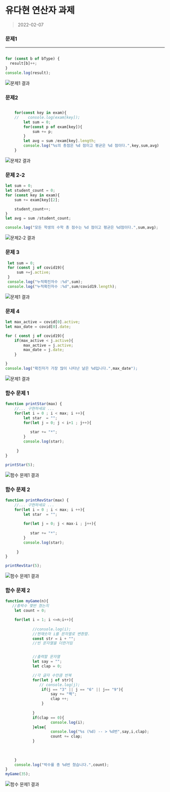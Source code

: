 # 유다현 연산자 과제
> 2022-02-07
### 문제1
---
```javascript

for (const b of bType) {
  result[b]++;
}
console.log(result);

```

![문제1 결과](0207-01.png)


### 문제2
```javascript

    for(const key in exam){
    //    console.log(exam[key]);
        let sum = 0;
        for(const p of exam[key]){
            sum += p;
        }
        let avg = sum /exam[key].length;
        console.log("%s의 총점은 %d 점이고 평균은 %d 점이다.",key,sum,avg)
    }
```

![문제2 결과](0207-02.png)

### 문제 2-2
```javascript
let sum = 0;
let student_count = 0;
for (const key in exam){
    sum += exam[key][2];

    student_count++;
} 
let avg = sum /student_count;

console.log("모든 학생의 수학 총 점수는 %d 점이고 평균은 %d점이다.",sum,avg);
```


![문제2-2 결과](0207-021.png)

### 문제 3
```javascript
 let sum = 0;
 for (const j of covid19){
     sum +=j.active;
 }
 console.log("누적확진자수 :%d",sum);
 console.log("누적확진자수 :%d",sum/covid19.length);
```

![문제1 결과](0207-03.png)

### 문제 4
```javascript
let max_active = covid[0].active;
let max_date = covid[0].date;

for ( const j of covid19){
    if(max_active < j.active){
        max_active = j.active;
        max_date = j.date;
    }

}
console.log("확진자가 가장 많이 나타난 날은 %d입니다.",max_date");
```

![문제1 결과](0207-04.png)

### 함수 문제 1 
```javascript
function printStar(max) {
    //... 구현하세요 ...
    for(let i = 0 ; i < max; i ++){
        let star  = "";
        for(let j = 0; j < i+1 ; j++){
            
           star += "*";
        }
        console.log(star);                 
           
     } 
}

printStar(5);

```
![함수 문제1 결과](0207-05.png)
### 함수 문제 2
```javascript
function printRevStar(max) {
    //... 구현하세요 ...
    for(let i = 0 ; i < max; i ++){
        let star  = "";
            
        for(let j = 0; j < max-i ; j++){
            
           star += "*";
        }
        console.log(star);                 
           
     } 
}

printRevStar(5);

```
![함수 문제1 결과](0207-06.png)
### 함수 문제 2
```javascript
function myGame(n){
   //총박수 몇번 쳤는지
    let count = 0;

    for(let i = 1; i <=n;i++){
        
            //console.log(i);
            //현재숫자 i를 문자열로 변환함.
            const str = i + "";
            //빈 문자열을 더한거임


            //출력할 문자열
            let say = "";
            let clap = 0;

            //각 글자 수만큼 반복
            for(let j of str){
               // console.log(j);
                if(j == "3" || j == "6" || j== "9"){
                    say += "짝";
                    clap ++;
                }
            
            }
            if(clap == 0){
                    console.log(i);
            }else{
                    console.log("%s (%d) -- > %d번",say,i,clap);
                    count += clap;
            }
        
          
           
    }
    console.log("박수를 총 %d번 쳤습니다.",count);
}
myGame(35);


```
![함수 문제1 결과](0207-07.png)



